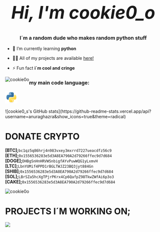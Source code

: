 # _<h1 align="center">Hi, I'm cookie0_o</h1>_
<h3 align="center">I´m a random dude who makes random python stuff</h3>


- 🌱 I’m currently learning **python**

- 👨‍💻 All of my projects are available [here!](https://github.com/cookie0o?tab=repositories)

- ⚡ Fun fact **i´m cool and cringe**



<p><img align="left" src="https://github-readme-stats.vercel.app/api/top-langs?username=cookie0o&show_icons=true&locale=en&layout=compact" alt="cookie0o" /></p>
<h3 align="left">my main code language:</h3>
<p align="left"> <a href="https://www.python.org" target="_blank" rel="noreferrer"> <img src="https://raw.githubusercontent.com/devicons/devicon/master/icons/python/python-original.svg" alt="python" width="40" height="40"/> </a> </p>
![cookie0_s's GitHub stats](https://github-readme-stats.vercel.app/api?username=anuraghazra&show_icons=true&theme=radical)

# 
# **DONATE CRYPTO**

**[BTC];**``󠀠bc1qz5q86hrj4n983vxey3mxrrd7227ueacdfz56c9``  
**[ETH];**``0x1556536283e5d3A8EA790A2d79266ffec9d7d684``  
**[DOGE];**``DHBgSnHnHRVWSnbigfAYvPuwWQG1yLxmvH``  
**[LTC];**``LbnYUMif4PPD1rBGLTWJZ23BQ3jyt884Gn``  
**[SHIB];**``0x1556536283e5d3A8EA790A2d79266ffec9d7d684``  
**[SOL];**``LBrSZa5hcXgTPjrPKrx4Cp6QafpZ98TkwZWfAi6p3o3``  
**[CAKE];**``0x1556536283e5d3A8EA790A2d79266ffec9d7d684``  

<p align="left"> <img src="https://komarev.com/ghpvc/?username=cookie0o&label=Profile%20views&color=ff69b4&style=flat" alt="cookie0o" /> </p>

# **PROJECTS I´M WORKING ON;**
![](https://hit.yhype.me/github/profile?user_id=81589649)


